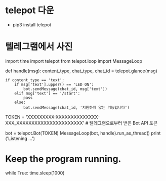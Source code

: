 # telepot 다운
  - pip3 install telepot

# 텔레그램에서 사진
import time
import telepot
from telepot.loop import MessageLoop

def handle(msg):
    content_type, chat_type, chat_id = telepot.glance(msg)

    if content_type == 'text':
        if msg['text'].upper() == 'LED ON':
            bot.sendMessage(chat_id, msg['text'])
        elif msg['text'] == '/start':
            pass
        else:
            bot.sendMessage(chat_id, '지원하지 않는 기능입니다')


TOKEN = 'XXXXXXXXX:XXXXXXXXXXXXXX-XXX_XXXXXXXXXXXXXXXXXXXXXX'    # 텔레그램으로부터 받은 Bot API 토큰

bot = telepot.Bot(TOKEN)
MessageLoop(bot, handle).run_as_thread()
print ('Listening ...')

# Keep the program running.
while True:
    time.sleep(1000)
